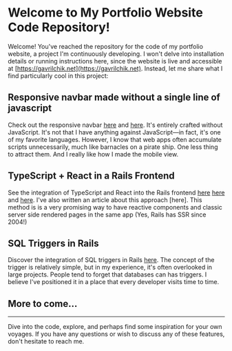 # Welcome to My Portfolio Website Code Repository!

Welcome! You've reached the repository for the code of my portfolio website, a project I'm continuously developing. I won't delve into installation details or running instructions here, since the website is live and accessible at [https://gavrilchik.net](https://gavrilchik.net). Instead, let me share what I find particularly cool in this project:


## Responsive navbar made  without a single line of javascript

Check out the responsive navbar [here](app/views/layouts/_navbar.haml) and [here](app/assets/stylesheets/navbar.tailwind.css). It's entirely crafted without JavaScript. It's not that I have anything against JavaScript—in fact, it's one of my favorite languages. However, I know that web apps often accumulate scripts unnecessarily, much like barnacles on a pirate ship. One less thing to attract them. And I really like how I made the mobile view.


## TypeScript + React in a Rails Frontend

See the integration of TypeScript and React into the Rails frontend [here](config/initializers/sprockets_rails.rb) [here](app/javascript/react/loader.tsx) and [here](app/javascript/react/urls/URLShortener.tsx). I've also written an article about this approach [here]. This method is is a very promising way to have reactive components and classic server side rendered pages in the same app (Yes, Rails has SSR since 2004!)

## SQL Triggers in Rails

Discover the integration of SQL triggers in Rails [here](db/triggers/add_unique_short_to_urls_on_insert.sql). The concept of the trigger is relatively simple, but in my experience, it's often overlooked in large projects. People tend to forget that databases can has triggers. I believe I've positioned it in a place that every developer visits time to time.

## More to come...

---

Dive into the code, explore, and perhaps find some inspiration for your own voyages. If you have any questions or wish to discuss any of these features, don't hesitate to reach me.
